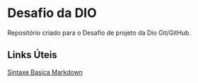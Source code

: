# Desafio da DIO
Repositório criado para o Desafio de projeto da Dio Git/GitHub.

## Links Úteis
[Sintaxe Basica Markdown](https://www.markdownguide.org/)
